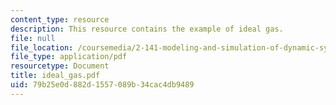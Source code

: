 ```yaml
---
content_type: resource
description: This resource contains the example of ideal gas.
file: null
file_location: /coursemedia/2-141-modeling-and-simulation-of-dynamic-systems-fall-2006/79b25e0d882d1557089b34cac4db9489_ideal_gas.pdf
file_type: application/pdf
resourcetype: Document
title: ideal_gas.pdf
uid: 79b25e0d-882d-1557-089b-34cac4db9489
---
```

